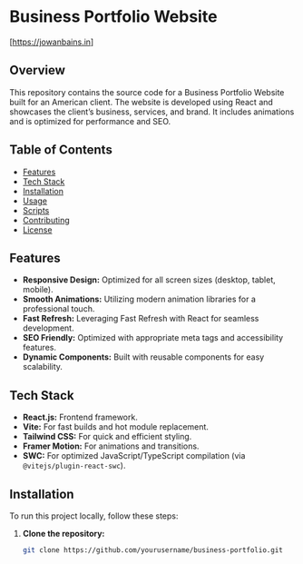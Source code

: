 # Business Portfolio Website

[https://jowanbains.in]

## Overview
This repository contains the source code for a Business Portfolio Website built for an American client. The website is developed using React and showcases the client’s business, services, and brand. It includes animations and is optimized for performance and SEO.

## Table of Contents
- [Features](#features)
- [Tech Stack](#tech-stack)
- [Installation](#installation)
- [Usage](#usage)
- [Scripts](#scripts)
- [Contributing](#contributing)
- [License](#license)

## Features
- **Responsive Design:** Optimized for all screen sizes (desktop, tablet, mobile).
- **Smooth Animations:** Utilizing modern animation libraries for a professional touch.
- **Fast Refresh:** Leveraging Fast Refresh with React for seamless development.
- **SEO Friendly:** Optimized with appropriate meta tags and accessibility features.
- **Dynamic Components:** Built with reusable components for easy scalability.

## Tech Stack
- **React.js:** Frontend framework.
- **Vite:** For fast builds and hot module replacement.
- **Tailwind CSS:** For quick and efficient styling.
- **Framer Motion:** For animations and transitions.
- **SWC:** For optimized JavaScript/TypeScript compilation (via `@vitejs/plugin-react-swc`).

## Installation
To run this project locally, follow these steps:

1. **Clone the repository:**
   ```bash
   git clone https://github.com/yourusername/business-portfolio.git
